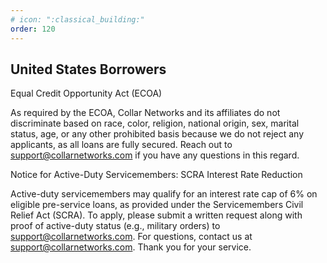 ```yaml
---
# icon: ":classical_building:"
order: 120
---
```


## United States Borrowers

Equal Credit Opportunity Act (ECOA)

As required by the ECOA, Collar Networks and its affiliates do not discriminate based on race, color, religion, national origin, sex, marital status, age, or any other prohibited basis because we do not reject any applicants, as all loans are fully secured. Reach out to support@collarnetworks.com if you have any questions in this regard.

Notice for Active-Duty Servicemembers: SCRA Interest Rate Reduction

Active-duty servicemembers may qualify for an interest rate cap of 6% on eligible pre-service loans, as provided under the Servicemembers Civil Relief Act (SCRA). To apply, please submit a written request along with proof of active-duty status (e.g., military orders) to support@collarnetworks.com. For questions, contact us at support@collarnetworks.com. Thank you for your service.

